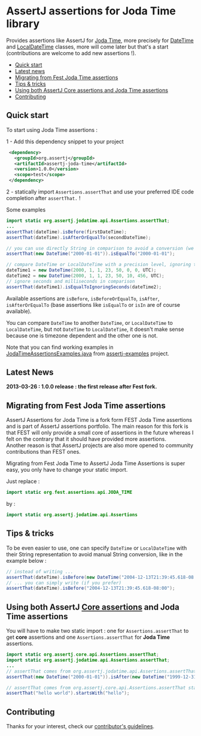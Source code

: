 AssertJ assertions for Joda Time library
========================================

Provides assertions like AssertJ for [Joda Time](http://joda-time.sourceforge.net/index.html), more precisely for [DateTime](http://joda-time.sourceforge.net/api-release/org/joda/time/DateTime.html) and [LocalDateTime](http://joda-time.sourceforge.net/api-release/org/joda/time/LocalDateTime.html) classes, more will come later but that's a start (contributions are welcome to add new assertions !).  

* [Quick start](#quickstart)
* [Latest news](#news)
* [Migrating from Fest Joda Time assertions](#migrating-from-fest)
* [Tips & tricks](#tip)
* [Using both AssertJ Core assertions and Joda Time assertions](#core-and-joda-time-assertions)
* [Contributing](#contributing)

## <a name="quickstart"/>Quick start

To start using Joda Time assertions :

1 - Add this dependency snippet to your project

```xml
 <dependency>
   <groupId>org.assertj</groupId>
   <artifactId>assertj-joda-time</artifactId>
   <version>1.0.0</version>
   <scope>test</scope>
 </dependency>
```

2 - statically import `Assertions.assertThat` and use your preferred IDE code completion after `assertThat.` !

Some examples  

```java
import static org.assertj.jodatime.api.Assertions.assertThat;
...
assertThat(dateTime).isBefore(firstDateTime);
assertThat(dateTime).isAfterOrEqualTo(secondDateTime);

// you can use directly String in comparison to avoid a conversion (we do that for you)
assertThat(new DateTime("2000-01-01")).isEqualTo("2000-01-01");

// compare DateTime or LocalDateTime with a precision level, ignoring time fields 
dateTime1 = new DateTime(2000, 1, 1, 23, 50, 0, 0, UTC);
dateTime2 = new DateTime(2000, 1, 1, 23, 50, 10, 456, UTC);
// ignore seconds and milliseconds in comparison
assertThat(dateTime1).isEqualToIgnoringSeconds(dateTime2);

```

Available assertions are `isBefore`, `isBeforeOrEqualTo`, `isAfter`, `isAfterOrEqualTo` (base assertions like `isEqualTo` or `isIn` are of course available).

You can compare `DateTime` to another `DateTime`, or `LocalDateTime` to `LocalDateTime`, but not `DateTime` to `LocalDateTime`,
it doesn't make sense because one is timezone dependent and the other one is not.

Note that you can find working examples in [JodaTimeAssertionsExamples.java](https://github.com/joel-costigliola/assertj-examples/blob/master/src/test/java/org/assertj/examples/JodaTimeAssertionsExamples.java) from [assertj-examples](https://github.com/joel-costigliola/assertj-examples/) project.

## <a name="news"/>Latest News

**2013-03-26 : 1.0.0 release : the first release after Fest fork.**

## <a name="migrating-from-fest"/>Migrating from Fest Joda Time assertions

AssertJ Assertions for Joda Time is a fork form FEST Joda Time assertions and is part of AssertJ assertions portfolio.
The main reason for this fork is that FEST will only provide a small core of assertions in the future whereas I felt on the contrary that it should have provided more assertions.  
Another reason is that AssertJ projects are also more opened to community contributions than FEST ones.


Migrating from Fest Joda Time to AssertJ Joda Time Assertions is super easy, you only have to change your static import.  

Just replace :

```java 
import static org.fest.assertions.api.JODA_TIME
``` 

by :

```java 
import static org.assertj.jodatime.api.Assertions
```


## <a name="tip"/>Tips & tricks

To be even easier to use, one can specify `DateTime` or `LocalDateTime` with their String representation to avoid manual String conversion, like in the example below :

```java
// instead of writing ...
assertThat(dateTime).isBefore(new DateTime("2004-12-13T21:39:45.618-08:00"));
// ... you can simply write (if you prefer)
assertThat(dateTime).isBefore("2004-12-13T21:39:45.618-08:00");
```

## <a name="core-and-joda-time-assertions"/>Using both AssertJ [Core assertions](https://github.com/joel-costigliola/assertj-core) and Joda Time assertions

You will have to make two static import : one for `Assertions.assertThat` to get **core** assertions and one `Assertions.assertThat` for **Joda Time** assertions.

```java
import static org.assertj.core.api.Assertions.assertThat;
import static org.assertj.jodatime.api.Assertions.assertThat;
...
// assertThat comes from org.assertj.jodatime.api.Assertions.assertThat static import
assertThat(new DateTime("2000-01-01")).isAfter(new DateTime("1999-12-31"));

// assertThat comes from org.assertj.core.api.Assertions.assertThat static import
assertThat("hello world").startsWith("hello");
```

## <a name="contributing"/>Contributing

Thanks for your interest, check our [contributor's guidelines](CONTRIBUTING.md).


